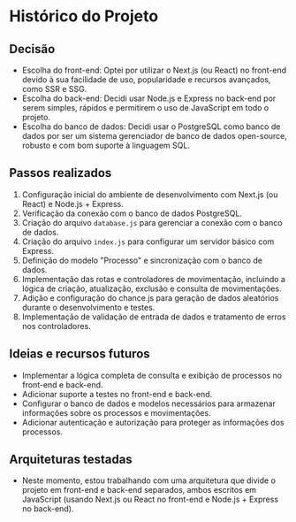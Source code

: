 # Histórico do Projeto

## Decisão

- Escolha do front-end: Optei por utilizar o Next.js (ou React) no front-end devido à sua facilidade de uso, popularidade e recursos avançados, como SSR e SSG.
- Escolha do back-end: Decidi usar Node.js e Express no back-end por serem simples, rápidos e permitirem o uso de JavaScript em todo o projeto.
- Escolha do banco de dados: Decidi usar o PostgreSQL como banco de dados por ser um sistema gerenciador de banco de dados open-source, robusto e com bom suporte à linguagem SQL.

## Passos realizados

1. Configuração inicial do ambiente de desenvolvimento com Next.js (ou React) e Node.js + Express.
2. Verificação da conexão com o banco de dados PostgreSQL.
3. Criação do arquivo `database.js` para gerenciar a conexão com o banco de dados.
4. Criação do arquivo `index.js` para configurar um servidor básico com Express.
5. Definição do modelo "Processo" e sincronização com o banco de dados.
6. Implementação das rotas e controladores de movimentação, incluindo a lógica de criação, atualização, exclusão e consulta de movimentações.
7. Adição e configuração do chance.js para geração de dados aleatórios durante o desenvolvimento e testes.
8. Implementação de validação de entrada de dados e tratamento de erros nos controladores.

## Ideias e recursos futuros

- Implementar a lógica completa de consulta e exibição de processos no front-end e back-end.
- Adicionar suporte a testes no front-end e back-end.
- Configurar o banco de dados e modelos necessários para armazenar informações sobre os processos e movimentações.
- Adicionar autenticação e autorização para proteger as informações dos processos.

## Arquiteturas testadas

- Neste momento, estou trabalhando com uma arquitetura que divide o projeto em front-end e back-end separados, ambos escritos em JavaScript (usando Next.js ou React no front-end e Node.js + Express no back-end).
